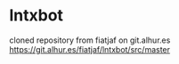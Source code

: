 # lntxbot
cloned repository from fiatjaf on git.alhur.es
https://git.alhur.es/fiatjaf/lntxbot/src/master
